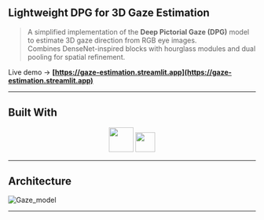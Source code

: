 ## Lightweight DPG for 3D Gaze Estimation

> A simplified implementation of the **Deep Pictorial Gaze (DPG)** model to estimate 3D gaze direction from RGB eye images.  
Combines DenseNet-inspired blocks with hourglass modules and dual pooling for spatial refinement.  

Live demo → **[https://gaze-estimation.streamlit.app](https://gaze-estimation.streamlit.app)**

---

## Built With

<div align="center">
  <img src="https://skillicons.dev/icons?i=tensorflow,opencv" height="50" />
  <img src="https://streamlit.io/images/brand/streamlit-logo-secondary-colormark-darktext.png" height="40" />
</div>

---

## Architecture

![Gaze_model](https://github.com/user-attachments/assets/cfe21deb-f5c4-4544-9f9c-3ca97bfd3104)

---
